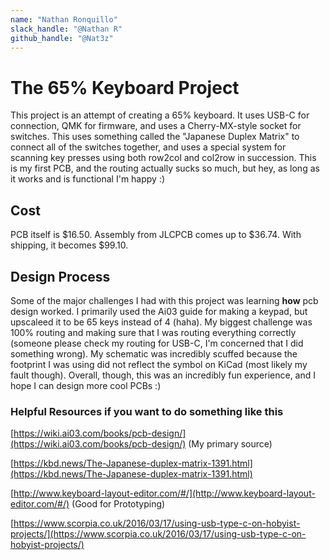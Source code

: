 ```yaml
---
name: "Nathan Ronquillo"
slack_handle: "@Nathan R"
github_handle: "@Nat3z"
---
```


# The 65% Keyboard Project
This project is an attempt of creating a 65% keyboard. It uses USB-C for connection, QMK for firmware, and uses a Cherry-MX-style socket
for switches. This uses something called the "Japanese Duplex Matrix" to connect all of the switches together, and uses a special
system for scanning key presses using both row2col and col2row in succession. This is my first PCB, and the routing actually
sucks so much, but hey, as long as it works and is functional I'm happy :)

## Cost
PCB itself is $16.50. Assembly from JLCPCB comes up to $36.74. With shipping, it becomes
$99.10.

## Design Process
Some of the major challenges I had with this project was learning **how** pcb design worked. I primarily used the Ai03 guide
for making a keypad, but upscaleed it to be 65 keys instead of 4 (haha). My biggest challenge was 100% routing and making sure that I was
routing everything correctly (someone please check my routing for USB-C, I'm concerned that I did something wrong). My schematic
was incredibly scuffed because the footprint I was using did not reflect the symbol on KiCad (most likely my fault though).
Overall, though, this was an incredibly fun experience, and I hope I can design more cool PCBs :)

### Helpful Resources if you want to do something like this
[https://wiki.ai03.com/books/pcb-design/](https://wiki.ai03.com/books/pcb-design/) (My primary source)

[https://kbd.news/The-Japanese-duplex-matrix-1391.html](https://kbd.news/The-Japanese-duplex-matrix-1391.html)

[http://www.keyboard-layout-editor.com/#/](http://www.keyboard-layout-editor.com/#/) (Good for Prototyping)

[https://www.scorpia.co.uk/2016/03/17/using-usb-type-c-on-hobyist-projects/](https://www.scorpia.co.uk/2016/03/17/using-usb-type-c-on-hobyist-projects/)
